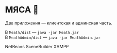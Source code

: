 # МЯСА  🥩
Два приложения — клиентская и админская часть.  

В `Meath/dist` — `java -jar Meath.jar`  
В `MeathAdmin/dist` — `java -jar MeathAdmin.jar`  

NetBeans 
SceneBuilder
XAMPP
